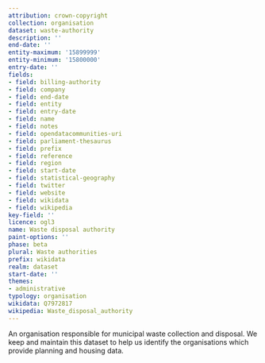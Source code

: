 ```yaml
---
attribution: crown-copyright
collection: organisation
dataset: waste-authority
description: ''
end-date: ''
entity-maximum: '15899999'
entity-minimum: '15800000'
entry-date: ''
fields:
- field: billing-authority
- field: company
- field: end-date
- field: entity
- field: entry-date
- field: name
- field: notes
- field: opendatacommunities-uri
- field: parliament-thesaurus
- field: prefix
- field: reference
- field: region
- field: start-date
- field: statistical-geography
- field: twitter
- field: website
- field: wikidata
- field: wikipedia
key-field: ''
licence: ogl3
name: Waste disposal authority
paint-options: ''
phase: beta
plural: Waste authorities
prefix: wikidata
realm: dataset
start-date: ''
themes:
- administrative
typology: organisation
wikidata: Q7972817
wikipedia: Waste_disposal_authority
---
```


An organisation responsible for municipal waste collection and disposal.
We keep and maintain this dataset to help us identify the organisations which provide planning and housing data.
